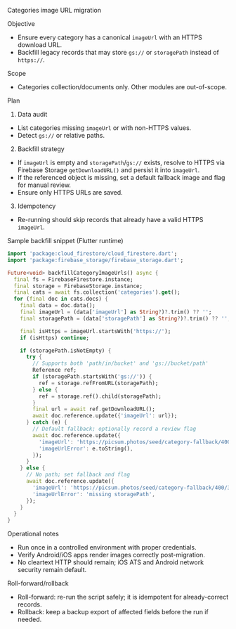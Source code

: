 Categories image URL migration

Objective
- Ensure every category has a canonical `imageUrl` with an HTTPS download URL.
- Backfill legacy records that may store `gs://` or `storagePath` instead of `https://`.

Scope
- Categories collection/documents only. Other modules are out-of-scope.

Plan
1) Data audit
- List categories missing `imageUrl` or with non-HTTPS values.
- Detect `gs://` or relative paths.

2) Backfill strategy
- If `imageUrl` is empty and `storagePath`/`gs://` exists, resolve to HTTPS via Firebase Storage `getDownloadURL()` and persist it into `imageUrl`.
- If the referenced object is missing, set a default fallback image and flag for manual review.
- Ensure only HTTPS URLs are saved.

3) Idempotency
- Re-running should skip records that already have a valid HTTPS `imageUrl`.

Sample backfill snippet (Flutter runtime)
```dart
import 'package:cloud_firestore/cloud_firestore.dart';
import 'package:firebase_storage/firebase_storage.dart';

Future<void> backfillCategoryImageUrls() async {
  final fs = FirebaseFirestore.instance;
  final storage = FirebaseStorage.instance;
  final cats = await fs.collection('categories').get();
  for (final doc in cats.docs) {
    final data = doc.data();
    final imageUrl = (data['imageUrl'] as String?)?.trim() ?? '';
    final storagePath = (data['storagePath'] as String?)?.trim() ?? '';

    final isHttps = imageUrl.startsWith('https://');
    if (isHttps) continue;

    if (storagePath.isNotEmpty) {
      try {
        // Supports both 'path/in/bucket' and 'gs://bucket/path'
        Reference ref;
        if (storagePath.startsWith('gs://')) {
          ref = storage.refFromURL(storagePath);
        } else {
          ref = storage.ref().child(storagePath);
        }
        final url = await ref.getDownloadURL();
        await doc.reference.update({'imageUrl': url});
      } catch (e) {
        // Default fallback; optionally record a review flag
        await doc.reference.update({
          'imageUrl': 'https://picsum.photos/seed/category-fallback/400/300',
          'imageUrlError': e.toString(),
        });
      }
    } else {
      // No path; set fallback and flag
      await doc.reference.update({
        'imageUrl': 'https://picsum.photos/seed/category-fallback/400/300',
        'imageUrlError': 'missing storagePath',
      });
    }
  }
}
```

Operational notes
- Run once in a controlled environment with proper credentials.
- Verify Android/iOS apps render images correctly post-migration.
- No cleartext HTTP should remain; iOS ATS and Android network security remain default.

Roll-forward/rollback
- Roll-forward: re-run the script safely; it is idempotent for already-correct records.
- Rollback: keep a backup export of affected fields before the run if needed.

